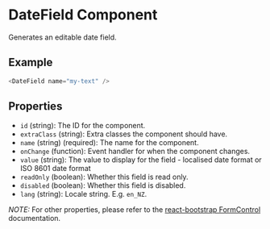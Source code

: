 # DateField Component

Generates an editable date field.

## Example

```js
<DateField name="my-text" />
```


## Properties

 * `id` (string): The ID for the component.
 * `extraClass` (string): Extra classes the component should have.
 * `name` (string) (required): The name for the component.
 * `onChange` (function): Event handler for when the component changes.
 * `value` (string): The value to display for the field - localised date format or ISO 8601 date format
 * `readOnly` (boolean): Whether this field is read only.
 * `disabled` (boolean): Whether this field is disabled.
 * `lang` (string): Locale string. E.g. `en_NZ`.

 _NOTE:_ For other properties, please refer to the [react-bootstrap FormControl](https://react-bootstrap.github.io/components.html#forms-props-form-control) documentation.
